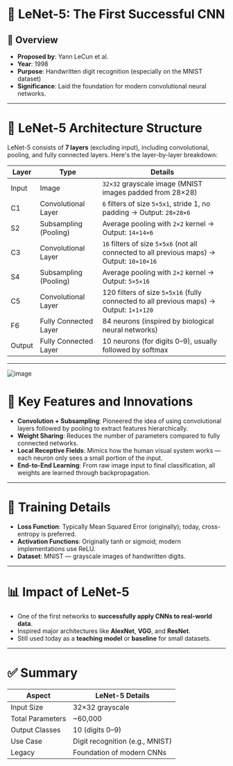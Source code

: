 # 🧠 **LeNet-5: The First Successful CNN**

## 📌 **Overview**
- **Proposed by**: Yann LeCun et al.  
- **Year**: 1998  
- **Purpose**: Handwritten digit recognition (especially on the MNIST dataset)  
- **Significance**: Laid the foundation for modern convolutional neural networks.

---

# 🧱 **LeNet-5 Architecture Structure**

LeNet-5 consists of **7 layers** (excluding input), including convolutional, pooling, and fully connected layers. Here's the layer-by-layer breakdown:

| **Layer** | **Type**               | **Details**                            |
|-----------|------------------------|----------------------------------------|
| Input     | Image                  | `32×32` grayscale image (MNIST images padded from 28×28) |
| C1        | Convolutional Layer    | `6` filters of size `5×5x1`, stride 1, no padding → Output: `28×28×6` |
| S2        | Subsampling (Pooling)  | Average pooling with `2×2` kernel → Output: `14×14×6` |
| C3        | Convolutional Layer    | `16` filters of size `5×5x6` (not all connected to all previous maps) → Output: `10×10×16` |
| S4        | Subsampling (Pooling)  | Average pooling with `2×2` kernel → Output: `5×5×16` |
| C5        | Convolutional Layer    | 120 filters of size `5×5x16` (fully connected to all previous maps) → Output: `1×1×120` |
| F6        | Fully Connected Layer  | 84 neurons (inspired by biological neural networks) |
| Output    | Fully Connected Layer  | 10 neurons (for digits 0–9), usually followed by softmax |

---

![image](https://github.com/user-attachments/assets/ba01ec62-dbce-48b1-b55b-5fd2af488f6a)


# 🧠 **Key Features and Innovations**

- **Convolution + Subsampling**: Pioneered the idea of using convolutional layers followed by pooling to extract features hierarchically.
- **Weight Sharing**: Reduces the number of parameters compared to fully connected networks.
- **Local Receptive Fields**: Mimics how the human visual system works — each neuron only sees a small portion of the input.
- **End-to-End Learning**: From raw image input to final classification, all weights are learned through backpropagation.

---

# 🧪 **Training Details**

- **Loss Function**: Typically Mean Squared Error (originally); today, cross-entropy is preferred.
- **Activation Functions**: Originally tanh or sigmoid; modern implementations use ReLU.
- **Dataset**: MNIST — grayscale images of handwritten digits.

---

# 📊 **Impact of LeNet-5**

- One of the first networks to **successfully apply CNNs to real-world data**.
- Inspired major architectures like **AlexNet**, **VGG**, and **ResNet**.
- Still used today as a **teaching model** or **baseline** for small datasets.

---

# ✅ **Summary**

| **Aspect**        | **LeNet-5 Details**               |
|-------------------|-----------------------------------|
| Input Size        | 32×32 grayscale                   |
| Total Parameters  | ~60,000                           |
| Output Classes    | 10 (digits 0–9)                   |
| Use Case          | Digit recognition (e.g., MNIST)   |
| Legacy            | Foundation of modern CNNs         |
